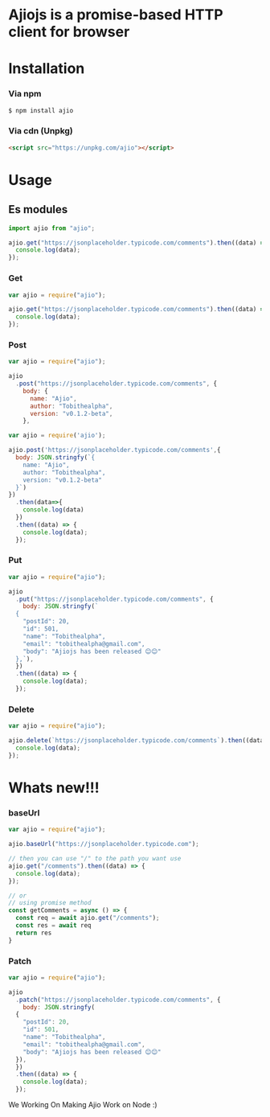 # Ajiojs is a promise-based HTTP client for browser

# Installation

### Via npm

```bash
$ npm install ajio
```

### Via cdn (Unpkg)

```html
<script src="https://unpkg.com/ajio"></script>
```

# Usage
## Es modules

```javascript
import ajio from "ajio";

ajio.get("https://jsonplaceholder.typicode.com/comments").then((data) => {
  console.log(data);
});
```


### Get

```javascript
var ajio = require("ajio");

ajio.get("https://jsonplaceholder.typicode.com/comments").then((data) => {
  console.log(data);
});
```

### Post

```javascript
var ajio = require("ajio");

ajio
  .post("https://jsonplaceholder.typicode.com/comments", {
    body: {
      name: "Ajio",
      author: "Tobithealpha",
      version: "v0.1.2-beta",
    },

var ajio = require('ajio');

ajio.post('https://jsonplaceholder.typicode.com/comments',{
  body: JSON.stringfy(`{
    name: "Ajio",
    author: "Tobithealpha",
    version: "v0.1.2-beta"
  }`)
})
  .then(data=>{
    console.log(data)
  })
  .then((data) => {
    console.log(data);
  });
```

### Put

```javascript
var ajio = require("ajio");

ajio
  .put("https://jsonplaceholder.typicode.com/comments", {
    body: JSON.stringfy(`
  {
    "postId": 20,
    "id": 501,
    "name": "Tobithealpha",
    "email": "tobithealpha@gmail.com",
    "body": "Ajiojs has been released 😊😊"
  },`),
  })
  .then((data) => {
    console.log(data);
  });
```

### Delete

```javascript
var ajio = require("ajio");

ajio.delete(`https://jsonplaceholder.typicode.com/comments`).then((data) => {
  console.log(data);
});
```
# Whats new!!!

### baseUrl

```javascript
var ajio = require("ajio");

ajio.baseUrl("https://jsonplaceholder.typicode.com");

// then you can use "/" to the path you want use
ajio.get("/comments").then((data) => {
  console.log(data);
});

// or
// using promise method
const getComments = async () => {
  const req = await ajio.get("/comments");
  const res = await req
  return res
}
```
### Patch

```javascript
var ajio = require("ajio");

ajio
  .patch("https://jsonplaceholder.typicode.com/comments", {
    body: JSON.stringfy(
  {
    "postId": 20,
    "id": 501,
    "name": "Tobithealpha",
    "email": "tobithealpha@gmail.com",
    "body": "Ajiojs has been released 😊😊"
  }),
  })
  .then((data) => {
    console.log(data);
  });
```


We Working On Making Ajio Work on Node :)
